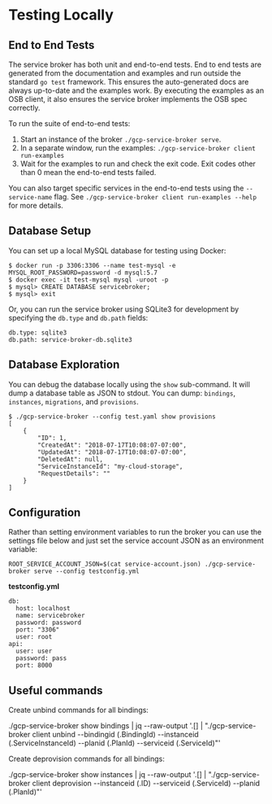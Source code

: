 # Testing Locally

## End to End Tests

The service broker has both unit and end-to-end tests.
End to end tests are generated from the documentation and examples and run outside the standard `go test` framework.
This ensures the auto-generated docs are always up-to-date and the examples work.
By executing the examples as an OSB client, it also ensures the service broker implements the OSB spec correctly.

To run the suite of end-to-end tests:

1. Start an instance of the broker `./gcp-service-broker serve`.
2. In a separate window, run the examples: `./gcp-service-broker client run-examples`
3. Wait for the examples to run and check the exit code. Exit codes other than 0 mean the end-to-end tests failed.

You can also target specific services in the end-to-end tests using the `--service-name` flag.
See `./gcp-service-broker client run-examples --help` for more details.

## Database Setup

You can set up a local MySQL database for testing using Docker:

```
$ docker run -p 3306:3306 --name test-mysql -e MYSQL_ROOT_PASSWORD=password -d mysql:5.7
$ docker exec -it test-mysql mysql -uroot -p
$ mysql> CREATE DATABASE servicebroker;
$ mysql> exit
```

Or, you can run the service broker using SQLite3 for development by specifying
the `db.type` and `db.path` fields:

```
db.type: sqlite3
db.path: service-broker-db.sqlite3
```

## Database Exploration

You can debug the database locally using the `show` sub-command.
It will dump a database table as JSON to stdout.
You can dump: `bindings`, `instances`, `migrations`, and `provisions`.

```
$ ./gcp-service-broker --config test.yaml show provisions
[
    {
        "ID": 1,
        "CreatedAt": "2018-07-17T10:08:07-07:00",
        "UpdatedAt": "2018-07-17T10:08:07-07:00",
        "DeletedAt": null,
        "ServiceInstanceId": "my-cloud-storage",
        "RequestDetails": ""
    }
]
```

## Configuration

Rather than setting environment variables to run the broker you can use the
settings file below and just set the service account JSON as an environment variable:

    ROOT_SERVICE_ACCOUNT_JSON=$(cat service-account.json) ./gcp-service-broker serve --config testconfig.yml



**testconfig.yml**

```
db:
  host: localhost
  name: servicebroker
  password: password
  port: "3306"
  user: root
api:
  user: user
  password: pass
  port: 8000
```


## Useful commands

Create unbind commands for all bindings:

  ./gcp-service-broker show bindings | jq --raw-output '.[] | "./gcp-service-broker client unbind --bindingid \(.BindingId) --instanceid \(.ServiceInstanceId) --planid \(.PlanId) --serviceid \(.ServiceId)"'

Create deprovision commands for all bindings:

  ./gcp-service-broker show instances | jq --raw-output '.[] | "./gcp-service-broker client deprovision --instanceid \(.ID) --serviceid \(.ServiceId) --planid \(.PlanId)"'
